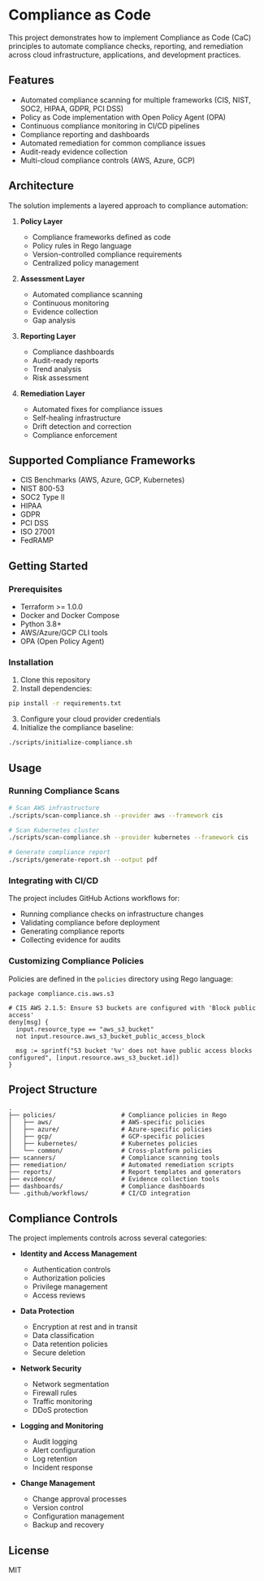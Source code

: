 # Compliance as Code

This project demonstrates how to implement Compliance as Code (CaC) principles to automate compliance checks, reporting, and remediation across cloud infrastructure, applications, and development practices.

## Features

- Automated compliance scanning for multiple frameworks (CIS, NIST, SOC2, HIPAA, GDPR, PCI DSS)
- Policy as Code implementation with Open Policy Agent (OPA)
- Continuous compliance monitoring in CI/CD pipelines
- Compliance reporting and dashboards
- Automated remediation for common compliance issues
- Audit-ready evidence collection
- Multi-cloud compliance controls (AWS, Azure, GCP)

## Architecture

The solution implements a layered approach to compliance automation:

1. **Policy Layer**
   - Compliance frameworks defined as code
   - Policy rules in Rego language
   - Version-controlled compliance requirements
   - Centralized policy management

2. **Assessment Layer**
   - Automated compliance scanning
   - Continuous monitoring
   - Evidence collection
   - Gap analysis

3. **Reporting Layer**
   - Compliance dashboards
   - Audit-ready reports
   - Trend analysis
   - Risk assessment

4. **Remediation Layer**
   - Automated fixes for compliance issues
   - Self-healing infrastructure
   - Drift detection and correction
   - Compliance enforcement

## Supported Compliance Frameworks

- CIS Benchmarks (AWS, Azure, GCP, Kubernetes)
- NIST 800-53
- SOC2 Type II
- HIPAA
- GDPR
- PCI DSS
- ISO 27001
- FedRAMP

## Getting Started

### Prerequisites

- Terraform >= 1.0.0
- Docker and Docker Compose
- Python 3.8+
- AWS/Azure/GCP CLI tools
- OPA (Open Policy Agent)

### Installation

1. Clone this repository
2. Install dependencies:

```bash
pip install -r requirements.txt
```

3. Configure your cloud provider credentials
4. Initialize the compliance baseline:

```bash
./scripts/initialize-compliance.sh
```

## Usage

### Running Compliance Scans

```bash
# Scan AWS infrastructure
./scripts/scan-compliance.sh --provider aws --framework cis

# Scan Kubernetes cluster
./scripts/scan-compliance.sh --provider kubernetes --framework cis

# Generate compliance report
./scripts/generate-report.sh --output pdf
```

### Integrating with CI/CD

The project includes GitHub Actions workflows for:
- Running compliance checks on infrastructure changes
- Validating compliance before deployment
- Generating compliance reports
- Collecting evidence for audits

### Customizing Compliance Policies

Policies are defined in the `policies` directory using Rego language:

```rego
package compliance.cis.aws.s3

# CIS AWS 2.1.5: Ensure S3 buckets are configured with 'Block public access'
deny[msg] {
  input.resource_type == "aws_s3_bucket"
  not input.resource.aws_s3_bucket_public_access_block
  
  msg := sprintf("S3 bucket '%v' does not have public access blocks configured", [input.resource.aws_s3_bucket.id])
}
```

## Project Structure

```
.
├── policies/                  # Compliance policies in Rego
│   ├── aws/                   # AWS-specific policies
│   ├── azure/                 # Azure-specific policies
│   ├── gcp/                   # GCP-specific policies
│   ├── kubernetes/            # Kubernetes policies
│   └── common/                # Cross-platform policies
├── scanners/                  # Compliance scanning tools
├── remediation/               # Automated remediation scripts
├── reports/                   # Report templates and generators
├── evidence/                  # Evidence collection tools
├── dashboards/                # Compliance dashboards
└── .github/workflows/         # CI/CD integration
```

## Compliance Controls

The project implements controls across several categories:

- **Identity and Access Management**
  - Authentication controls
  - Authorization policies
  - Privilege management
  - Access reviews

- **Data Protection**
  - Encryption at rest and in transit
  - Data classification
  - Data retention policies
  - Secure deletion

- **Network Security**
  - Network segmentation
  - Firewall rules
  - Traffic monitoring
  - DDoS protection

- **Logging and Monitoring**
  - Audit logging
  - Alert configuration
  - Log retention
  - Incident response

- **Change Management**
  - Change approval processes
  - Version control
  - Configuration management
  - Backup and recovery

## License

MIT
